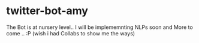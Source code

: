 # twitter-bot-amy
The Bot is at nursery level.. I will be implememnting NLPs soon and More to come .. :P (wish i had Collabs to show me the ways)
